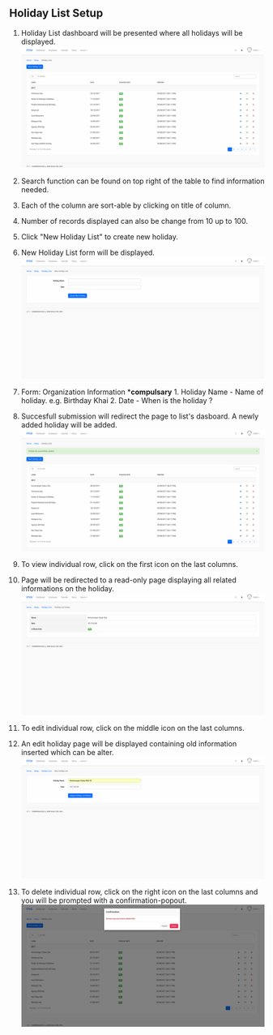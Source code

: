 ## Holiday List Setup

1. Holiday List dashboard will be presented where all holidays will be displayed.
![Holiday Dashboard](/Images/Holiday/holiday_dashboard.png)

2. Search function can be found on top right of the table to find information needed.

3. Each of the column are sort-able by clicking on title of column.

4. Number of records displayed can also be change from 10 up to 100.

5. Click "New Holiday List" to create new holiday.

6. New Holiday List form will be displayed.
![Holiday Create](/Images/Holiday/holiday_create.png)

7. Form: Organization Information ***compulsary**
		1. Holiday Name
			- Name of holiday. e.g. Birthday Khai
		2. Date
			- When is the holiday ?

11. Succesfull submission will redirect the page to list's dasboard. A newly added holiday will be added.
![Holiday Success](/Images/Holiday/holiday_success.png)

12. To view individual row, click on the first icon on the last columns.

13. Page will be redirected to a read-only page displaying all related informations on the holiday.
![Holiday Show](/Images/Holiday/holiday_show.png)

14. To edit individual row, click on the middle icon on the last columns.

15. An edit holiday page will be displayed containing old information inserted which can be alter.
![Holiday Edit](/Images/Holiday/holiday_edit.png)

16. To delete individual row, click on the right icon on the last columns and you will be prompted with a confirmation-popout.
![Holiday Delete](/Images/Holiday/holiday_delete.png)


